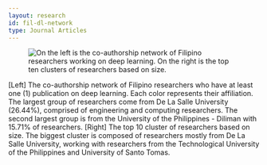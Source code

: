 ```yaml
---
layout: research
id: fil-dl-network
type: Journal Articles
---
```


<div class="research-banner">
    <figure class="research-hero">
        <img class="research-figure" src="../../assets/png/fil-dl-network-hero.png" alt="On the left is the co-authorship network of Filipino researchers working on deep learning. On the right is the top ten clusters of researchers based on size.">
    </figure>
    <p class="research-figure-caption">[Left] The co-authorship network of Filipino researchers who have at least one (1) publication on deep learning. Each color represents their affiliation. The largest group of researchers come from De La Salle University (26.44%), comprised of engineering and computing researchers. The second largest group is from the University of the Philippines - Diliman with 15.71% of researchers. [Right] The top 10 cluster of researchers based on size. The biggest cluster is composed of researchers mostly from De La Salle University, working with researchers from the Technological University of the Philippines and University of Santo Tomas.</p>
</div> 